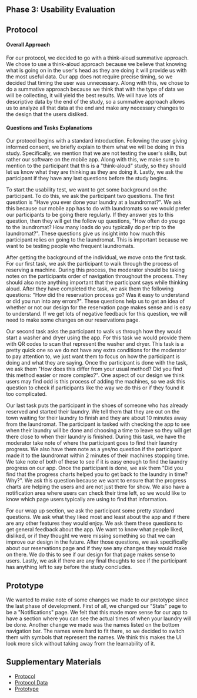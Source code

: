 ## Phase 3: Usability Evaluation

## Protocol

#### **Overall Approach**
For our protocol, we decided to go with a think-aloud summative approach. We chose to use a think-aloud approach because we believe that knowing what is going on in the user's head as they are doing it will provide us with the most useful data. Our app does not require precise timing, so we decided that timing the user was unnecessary. Along with this, we chose to do a summative approach because we think that with the type of data we will be collecting, it will yield the best results. We will have lots of descriptive data by the end of the study, so a summative approach allows us to analyze all that data at the end and make any necessary changes to the design that the users disliked.

#### **Questions and Tasks Explanations**
Our protocol begins with a standard introduction. Following the user giving informed consent, we briefly explain to them what we will be doing in this study. Specifically, we mention that we are not testing the user's skills, but rather our software on the mobile app. Along with this, we make sure to mention to the participant that this is a "think-aloud" study, so they should let us know what they are thinking as they are doing it. Lastly, we ask the participant if they have any last questions before the study begins.

To start the usability test, we want to get some background on the participant. To do this, we ask the participant two questions. The first question is "Have you ever done your laundry at a laundromat?". We ask this because our mobile app has to do with laundromats so we would prefer our participants to be going there regularly. If they answer yes to this question, then they will get the follow up questions, "How often do you go to the laundromat? How many loads do you typically do per trip to the laundromat?". These questions give us insight into how much this participant relies on going to the laundromat. This is important because we want to be testing people who frequent laundromats.

After getting the background of the individual, we move onto the first task. For our first task, we ask the participant to walk through the process of reserving a machine. During this process, the moderator should be taking notes on the participants order of navigation throughout the process. They should also note anything important that the participant says while thinking aloud. After they have completed the task, we ask them the following questions: "How did the reservation process go? Was it easy to understand or did you run into any errors?". These questions help us to get an idea of whether or not our design for the reservation page makes sense and is easy to understand. If we get lots of negative feedback for this question, we will need to make some changes on our reservations page.

Our second task asks the participant to walk us through how they would start a washer and dryer using the app. For this task we would provide them with QR codes to scan that represent the washer and dryer. This task is a pretty quick one so we do not have any extra conditions for the moderator to pay attention to, we just want them to focus on how the participant is doing and what they are saying. Once the participant is done with the task, we ask them "How does this differ from your usual method? Did you find this method easier or more complex?". One aspect of our design we think users may find odd is this process of adding the machines, so we ask this question to check if participants like the way we do this or if they found it too complicated.

Our last task puts the participant in the shoes of someone who has already reserved and started their laundry. We tell them that they are out on the town waiting for their laundry to finish and they are about 10 minutes away from the laundromat. The participant is tasked with checking the app to see when their laundry will be done and choosing a time to leave so they will get there close to when their laundry is finished. During this task, we have the moderator take note of where the participant goes to find their laundry progress. We also have them note as a yes/no question if the participant made it to the laundromat within 2 minutes of their machines stopping time. We take note of both of these to see if it is easy enough to find the laundry progress on our app. Once the participant is done, we ask them "Did you find that the progress charts helped you to get back to the laundry in time? Why?". We ask this question because we want to ensure that the progress charts are helping the users and are not just there for show. We also have a notification area where users can check their time left, so we would like to know which page users typically are using to find that information.

For our wrap up section, we ask the participant some pretty standard questions. We ask what they liked most and least about the app and if there are any other features they would enjoy. We ask them these questions to get general feedback about the app. We want to know what people liked, disliked, or if they thought we were missing something so that we can improve our design in the future. After those questions, we ask specifically about our reservations page and if they see any changes they would make on there. We do this to see if our design for that page makes sense to users. Lastly, we ask if there are any final thoughts to see if the participant has anything left to say before the study concludes.

## Prototype

We wanted to make note of some changes we made to our prototype since the last phase of development. First of all, we changed our "Stats" page to be a "Notifications" page. We felt that this made more sense for our app to have a section where you can see the actual times of when your laundry will be done. Another change we made was the names listed on the bottom navigation bar. The names were hard to fit there, so we decided to switch them with symbols that represent the names. We think this makes the UI look more slick without taking away from the learnability of it.

## Supplementary Materials

* [Protocol](SupportingMaterials/Protocol.pdf)
* [Protocol Data](https://docs.google.com/spreadsheets/d/1nFU7jRKpZCLWjEWGuDZvNMgjDiB2P7lUNMw48olUvVg/edit?usp=sharing)
* [Prototype](https://xd.adobe.com/view/72935f84-d459-4b12-a4e3-f2c125af0e65-27c0/)
